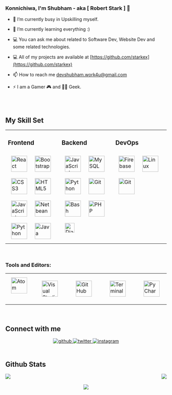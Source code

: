 ### Konnichiwa, I'm Shubham - aka [ Robert Stark ] 👋

- 🔭 I’m currently busy in Upskilling myself.
  
- 🌱 I’m currently learning everything :)
  
- 💻 You can ask me about related to Software Dev, Website Dev and some related technologies.
  
- 💻 All of my projects are available at [https://github.com/starkex](https://github.com/starkex)  
  
- 📫 How to reach me devshubham.work4u@gmail.com  
  
- ⚡ I am a Gamer 🎮 and 👨‍💻 Geek.

<br />
 
<br />

## My Skill Set  
<table><tr><td valign="top" width="30%">

### Frontend  
<div >  
<img style="margin: 10px" src="https://devicons.github.io/devicon/devicon.git/icons/react/react-original-wordmark.svg" alt="React" height="50" />  
<img style="margin: 10px" src="https://devicons.github.io/devicon/devicon.git/icons/bootstrap/bootstrap-plain.svg" alt="Bootstrap" height="50" />  
<img style="margin: 10px" src="https://devicons.github.io/devicon/devicon.git/icons/css3/css3-original-wordmark.svg" alt="CSS3" height="50" />  
<img style="margin: 10px" src="https://devicons.github.io/devicon/devicon.git/icons/html5/html5-original-wordmark.svg" alt="HTML5" height="50" />  
<img style="margin: 10px" src="https://devicons.github.io/devicon/devicon.git/icons/javascript/javascript-original.svg" alt="JavaScript" height="50" />  
<img style="margin: 10px" src="https://upload.wikimedia.org/wikipedia/commons/thumb/9/98/Apache_NetBeans_Logo.svg/888px-Apache_NetBeans_Logo.svg.png" alt="Netbeans" height="50" />  
<img style="margin: 10px" src="https://devicons.github.io/devicon/devicon.git/icons/python/python-original.svg" alt="Python" height="50" /> 
<img style="margin: 10px" src="https://cdn.icon-icons.com/icons2/2108/PNG/512/java_icon_130901.png" alt="Java" height="50"/> 
</div>
</td>

<td valign="top" width="30%">
  
### Backend  
<div >  
<img style="margin: 10px" src="https://devicons.github.io/devicon/devicon.git/icons/javascript/javascript-original.svg" alt="JavaScript" height="50" />  
<img style="margin: 10px" src="https://www.vectorlogo.zone/logos/mysql/mysql-ar21.svg" alt="MySQL" height="50" />  
<img style="margin: 10px" src="https://devicons.github.io/devicon/devicon.git/icons/python/python-original.svg" alt="Python" height="50" />  
<img style="margin: 10px" src="https://www.vectorlogo.zone/logos/git-scm/git-scm-icon.svg" alt="Git" height="50" />  
<img style="margin: 10px" src="https://www.vectorlogo.zone/logos/gnu_bash/gnu_bash-icon.svg" alt="Bash" height="50" />
<img style="margin: 10px" src="https://www.php.net//images/logos/new-php-logo.svg" alt="PHP" height="50" />  
<img style="margin: 10px" src="https://static.djangoproject.com/img/logos/django-logo-positive.png" alt="Django" height="30" />  
  
</div>
</td>

<td valign="top" width="30%">
  
### DevOps  
<div >  
<img style="margin: 10px" src="https://www.vectorlogo.zone/logos/firebase/firebase-icon.svg" alt="Firebase" height="50" />  
<img style="margin: 10px" src="https://devicons.github.io/devicon/devicon.git/icons/linux/linux-original.svg" alt="Linux" height="50" />  
<img style="margin: 10px" src="https://www.vectorlogo.zone/logos/git-scm/git-scm-icon.svg" alt="Git" height="50" />  
</div>
</td>
</tr>

</table>  

<br/> 

### Tools and Editors:
<table>
<tr>
  
<td valign="top" width="5%">
<div >  
<img style="margin: 10px" src="https://encrypted-tbn0.gstatic.com/images?q=tbn%3AANd9GcTNqpqyWlb2T-rKGhWyLAUdlMIRsov6dx7B0iqQbkUo3AUoTz2xac1r4mYiaDzDg7eYfxCQOYY1uzg5gE1X-_PGkBKoWVCG43-dwQ&usqp=CAU&ec=45707744" alt="Atom" height="50" />  
  </div>
  </td>

<td valign="top" width="5%">
<div>
<img style="margin: 20px" src="https://img.icons8.com/fluent/2x/visual-studio-code-2019.png" alt="Visual Studio Code" height="50" />  
 </div>
  </td>

<td valign="top" width="5%">  
<div>
<img style="margin: 20px" src="https://img.icons8.com/material-rounded/72/github.png" alt="GitHub" height="50" />
 </div>
  </td>
  
<td valign="top" width="5%"> 
  <div>
<img style="margin: 20px" src="https://www.flaticon.com/svg/static/icons/svg/446/446969.svg" alt="Terminal" height="50" />
 </div>
  </td>

<td valign="top" width="5%">
<div>
<img style="margin: 20px" src="https://seeklogo.com/images/P/pycharm-logo-51B1427388-seeklogo.com.png" alt="PyCharm" height="50" />
 </div>
  </td>
  
</tr>
</table>  

<br/> 

## Connect with me  
<div align="center">

<a href="https://github.com/starkex" target="_blank">
<img src=https://img.shields.io/badge/github-%2324292e.svg?&style=for-the-badge&logo=github&logoColor=white alt=github style="margin-bottom: 5px;" />
</a>
<a href="https://twitter.com/RobertS55592450?s=08" target="_blank">
<img src=https://img.shields.io/badge/twitter-%2300acee.svg?&style=for-the-badge&logo=twitter&logoColor=white alt=twitter style="margin-bottom: 5px;" />
</a>
<a href="https://www.instagram.com/r3tro.shelby/" target="_blank">
<img src=https://img.shields.io/badge/instagram-%23000000.svg?&style=for-the-badge&logo=instagram&logoColor=white alt=instagram style="margin-bottom: 5px;" />
</a>  
</div>  
  

<br/> 

## Github Stats  
<div style='justify-content:space-between;display:flex;flex-direction' >
<img src="https://github-readme-stats.vercel.app/api?username=starkex&theme=gruvbox&show_icons=true" align="center" />
<img src="https://github-readme-stats.vercel.app/api/top-langs/?username=starkex&layout=compact" align="center" />  
</div>
<br/>  

<div align="center">
<img src="https://komarev.com/ghpvc/?username=starkex&&style=flat-square" align="center" />
</div>  
<br />

[website]: https://devshubham.me
[twitter]: https://twitter.com/RobertS55592450?s=08
[instagram]: https://www.instagram.com/r3tro.shelby/


